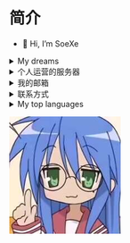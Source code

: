 # 简介
- 👋 Hi, I’m SoeXe
<details>
<summary>My dreams</summary>

| Rank | Things |
|-----:|-----------|
|     1|成为百大up主|
|     2|成为apex天才选手|
|     3|做一个超级吊的我的世界modpacks|

</details>

<details>
<summary>个人运营的服务器</summary>

    AYW-1.21.4生电服

</details>

<details>
<summary>我的邮箱</summary>

    shouyixue1@gamil.com
    maoshou121@icloud.com

</details>

<details>
<summary>联系方式</summary>

    交流群：965904086
    个人QQ：3341005808

</details>
  
<details>
<summary>My top languages</summary>

| Rank | Languages     |
|-----:|---------------|
|   1  |80%中文        |
|   2  |30%English     |
|   3  |5%español      |

</details>

![Cow3](https://github.com/maoshou12/meme/blob/main/igotaplan.jpg?raw=true 'Cow3')
